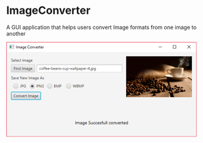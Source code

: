 # ImageConverter
A GUI application that helps users convert Image formats from one image to another


![alt text](https://github.com/IestynGage/ImageConverter/blob/master/imageConverter.png)

